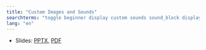 ```yaml
---
title: "Custom Images and Sounds"
searchterms: "toggle beginner display custom sounds sound_block display_block image_editor sound_editor images custom_images_and_sounds"
lang: "en"
---
```

 <ul>
 <li class="ng-binding">Slides:
 <a href="translations/en-us/beginner/CustomImagesSounds.pptx">PPTX</a>,
 <a href="translations/en-us/beginner/CustomImagesSounds.pdf">PDF</a>
 </li>
 </ul>
